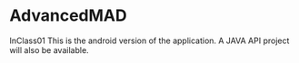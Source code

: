 # AdvancedMAD
InClass01
This is the android version of the application. A JAVA API  project will also be available.
